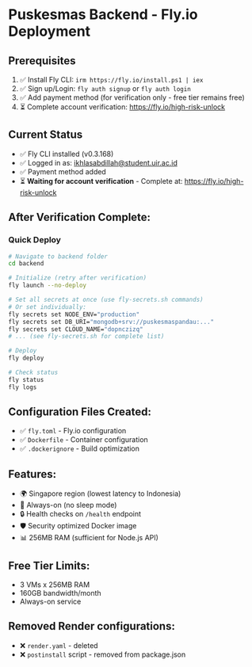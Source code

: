 # Puskesmas Backend - Fly.io Deployment

## Prerequisites

1. ✅ Install Fly CLI: `irm https://fly.io/install.ps1 | iex`
2. ✅ Sign up/Login: `fly auth signup` or `fly auth login`
3. ✅ Add payment method (for verification only - free tier remains free)
4. ⏳ Complete account verification: https://fly.io/high-risk-unlock

## Current Status

- ✅ Fly CLI installed (v0.3.168)
- ✅ Logged in as: ikhlasabdillah@student.uir.ac.id
- ✅ Payment method added
- ⏳ **Waiting for account verification** - Complete at: https://fly.io/high-risk-unlock

## After Verification Complete:

### Quick Deploy

```bash
# Navigate to backend folder
cd backend

# Initialize (retry after verification)
fly launch --no-deploy

# Set all secrets at once (use fly-secrets.sh commands)
# Or set individually:
fly secrets set NODE_ENV="production"
fly secrets set DB_URI="mongodb+srv://puskesmaspandau:..."
fly secrets set CLOUD_NAME="dopnczizq"
# ... (see fly-secrets.sh for complete list)

# Deploy
fly deploy

# Check status
fly status
fly logs
```

## Configuration Files Created:

- ✅ `fly.toml` - Fly.io configuration
- ✅ `Dockerfile` - Container configuration
- ✅ `.dockerignore` - Build optimization

## Features:

- 🌍 Singapore region (lowest latency to Indonesia)
- 🔄 Always-on (no sleep mode)
- 🔒 Health checks on `/health` endpoint
- 🛡️ Security optimized Docker image
- 📊 256MB RAM (sufficient for Node.js API)

## Free Tier Limits:

- 3 VMs x 256MB RAM
- 160GB bandwidth/month
- Always-on service

## Removed Render configurations:

- ❌ `render.yaml` - deleted
- ❌ `postinstall` script - removed from package.json
